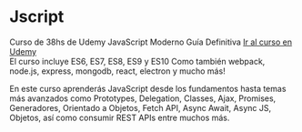 # Jscript
Curso de 38hs de Udemy
 JavaScript Moderno Guía Definitiva
<a href="https://www.udemy.com/course/javascript-moderno-guia-definitiva-construye-10-proyectos/" target="_blank">Ir al curso en Udemy</a><br>
El curso incluye ES6, ES7, ES8, ES9 y ES10
Como también webpack, node.js, express, mongodb, react, electron y mucho más!

En este curso aprenderás JavaScript desde los fundamentos hasta temas más avanzados como Prototypes, Delegation, Classes, Ajax, Promises, Generadores, Orientado a Objetos, Fetch API, Async Await, Async JS, Objetos, así como consumir REST APIs entre muchos más.

